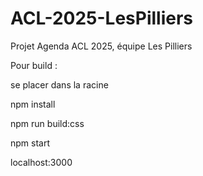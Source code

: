 # ACL-2025-LesPilliers

Projet Agenda ACL 2025, équipe Les Pilliers

Pour build :

se placer dans la racine

npm install

npm run build:css

npm start

localhost:3000
